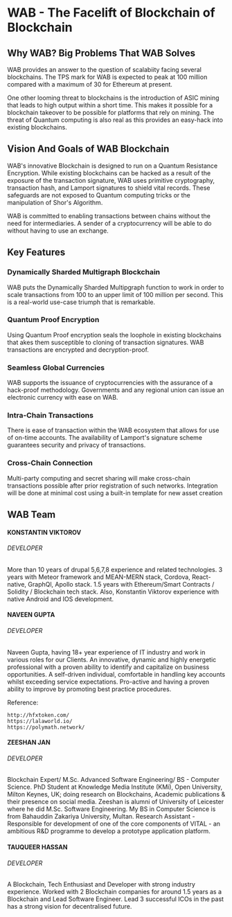 # WAB - The Facelift of Blockchain of Blockchain

## Why WAB? Big Problems That WAB Solves

WAB provides an answer to the question of scalabiity facing several blockchains. The TPS mark for WAB is expected to peak at 100 million compared with a maximum of 30 for Ethereum at present.

One other looming threat to blockchains is the introduction of ASIC mining that leads to high output within a short time. This makes it possible for a blockchain takeover to be possible for platforms that rely on mining. The threat of Quantum computing is also real as this provides an easy-hack into existing blockchains.

## Vision And Goals of WAB Blockchain

WAB's innovative Blockchain is designed to run on a Quantum Resistance Encryption. While existing blockchains can be hacked as a result of the exposure of the transaction signature, WAB uses primitive cryptography, transaction hash, and Lamport signatures to shield vital records. These safeguards are not exposed to Quantum computing tricks or the manipulation of Shor's Algorithm.

WAB is committed to enabling transactions between chains without the need for intermediaries. A sender of a cryptocurrency will be able to do without having to use an exchange.

## Key Features

### Dynamically Sharded Multigraph Blockchain

WAB puts the Dynamically Sharded Multipgraph function to work in order to scale transactions from 100 to an upper limit of 100 million per second. This is a real-world use-case triumph that is remarkable.

### Quantum Proof Encryption

Using Quantum Proof encryption seals the loophole in existing blockchains that akes them susceptible to cloning of transaction signatures. WAB transactions are encrypted and decryption-proof.

### Seamless Global Currencies

WAB supports the issuance of cryptocurrencies with the assurance of a hack-proof methodology. Governments and any regional union can issue an electronic currency with ease on WAB.

### Intra-Chain Transactions

There is ease of transaction within the WAB ecosystem that allows for use of on-time accounts. The availability of Lamport's signature scheme guarantees security and privacy of transactions.

### Cross-Chain Connection

Multi-party computing and secret sharing will make cross-chain transactions possible after prior registration of such networks. Integration will be done at minimal cost using a built-in template for new asset creation

## WAB Team

#### KONSTANTIN VIKTOROV

###### *DEVELOPER*

More than 10 years of drupal 5,6,7,8 experience and related technologies. 3 years with Meteor framework and MEAN-MERN stack, Cordova, React-native, GraphQl, Apollo stack. 1.5 years with Ethereum/Smart Contracts / Solidity / Blockchain tech stack. Also, Konstantin Viktorov experience with native Android and IOS development.

#### NAVEEN GUPTA

###### *DEVELOPER*

Naveen Gupta, having 18+ year experience of IT industry and work in various roles for our Clients. An innovative, dynamic and highly energetic professional with a proven ability to identify and capitalize on business opportunities. A self-driven individual, comfortable in handling key accounts whilst exceeding service expectations. Pro-active and having a proven ability to improve by promoting best practice procedures. 

Reference:

    http://hfxtoken.com/
    https://lalaworld.io/
    https://polymath.network/

#### ZEESHAN JAN

###### *DEVELOPER*

Blockchain Expert/ M.Sc. Advanced Software Engineering/ BS - Computer Science. PhD Student at Knowledge Media Institute (KMi), Open University, Milton Keynes, UK; doing research on Blockchains, Academic publications & their presence on social media. Zeeshan is alumni of University of Leicester where he did M.Sc. Software Engineering. My BS in Computer Science is from Bahauddin Zakariya University, Multan. Research Assistant - Responsible for development of one of the core components of VITAL - an ambitious R&D programme to develop a prototype application platform.

#### TAUQUEER HASSAN

###### *DEVELOPER*

A Blockchain, Tech Enthusiast and Developer with strong industry experience. Worked with 2 Blockchain companies for around 1.5 years as a Blockchain and Lead Software Engineer. Lead 3 successful ICOs in the past has a strong vision for decentralised future.
